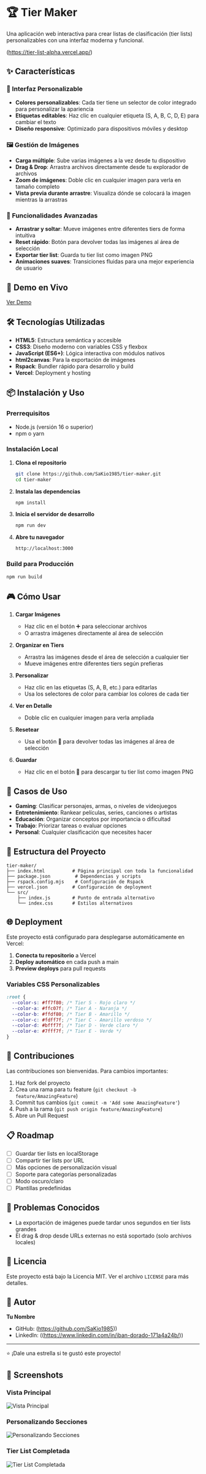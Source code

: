 # 🏆 Tier Maker

Una aplicación web interactiva para crear listas de clasificación (tier lists) personalizables con una interfaz moderna y funcional.

(https://tier-list-alpha.vercel.app/)

## ✨ Características

### 🎨 Interfaz Personalizable

- **Colores personalizables**: Cada tier tiene un selector de color integrado para personalizar la apariencia
- **Etiquetas editables**: Haz clic en cualquier etiqueta (S, A, B, C, D, E) para cambiar el texto
- **Diseño responsive**: Optimizado para dispositivos móviles y desktop

### 🖼️ Gestión de Imágenes

- **Carga múltiple**: Sube varias imágenes a la vez desde tu dispositivo
- **Drag & Drop**: Arrastra archivos directamente desde tu explorador de archivos
- **Zoom de imágenes**: Doble clic en cualquier imagen para verla en tamaño completo
- **Vista previa durante arrastre**: Visualiza dónde se colocará la imagen mientras la arrastras

### 🎯 Funcionalidades Avanzadas

- **Arrastrar y soltar**: Mueve imágenes entre diferentes tiers de forma intuitiva
- **Reset rápido**: Botón para devolver todas las imágenes al área de selección
- **Exportar tier list**: Guarda tu tier list como imagen PNG
- **Animaciones suaves**: Transiciones fluidas para una mejor experiencia de usuario

## 🚀 Demo en Vivo

[Ver Demo]([https://tu-tiermaker.vercel.app])

## 🛠️ Tecnologías Utilizadas

- **HTML5**: Estructura semántica y accesible
- **CSS3**: Diseño moderno con variables CSS y flexbox
- **JavaScript (ES6+)**: Lógica interactiva con módulos nativos
- **html2canvas**: Para la exportación de imágenes
- **Rspack**: Bundler rápido para desarrollo y build
- **Vercel**: Deployment y hosting

## 📦 Instalación y Uso

### Prerrequisitos

- Node.js (versión 16 o superior)
- npm o yarn

### Instalación Local

1. **Clona el repositorio**

   ```bash
   git clone https://github.com/SaKio1985/tier-maker.git
   cd tier-maker
   ```

2. **Instala las dependencias**

   ```bash
   npm install
   ```

3. **Inicia el servidor de desarrollo**

   ```bash
   npm run dev
   ```

4. **Abre tu navegador**
   ```
   http://localhost:3000
   ```

### Build para Producción

```bash
npm run build
```

## 🎮 Cómo Usar

1. **Cargar Imágenes**

   - Haz clic en el botón ➕ para seleccionar archivos
   - O arrastra imágenes directamente al área de selección

2. **Organizar en Tiers**

   - Arrastra las imágenes desde el área de selección a cualquier tier
   - Mueve imágenes entre diferentes tiers según prefieras

3. **Personalizar**

   - Haz clic en las etiquetas (S, A, B, etc.) para editarlas
   - Usa los selectores de color para cambiar los colores de cada tier

4. **Ver en Detalle**

   - Doble clic en cualquier imagen para verla ampliada

5. **Resetear**

   - Usa el botón 🔄 para devolver todas las imágenes al área de selección

6. **Guardar**
   - Haz clic en el botón 💾 para descargar tu tier list como imagen PNG

## 🎯 Casos de Uso

- **Gaming**: Clasificar personajes, armas, o niveles de videojuegos
- **Entretenimiento**: Rankear películas, series, canciones o artistas
- **Educación**: Organizar conceptos por importancia o dificultad
- **Trabajo**: Priorizar tareas o evaluar opciones
- **Personal**: Cualquier clasificación que necesites hacer

## 🔧 Estructura del Proyecto

```
tier-maker/
├── index.html          # Página principal con toda la funcionalidad
├── package.json         # Dependencias y scripts
├── rspack.config.mjs    # Configuración de Rspack
├── vercel.json         # Configuración de deployment
└── src/
    ├── index.js        # Punto de entrada alternativo
    └── index.css       # Estilos alternativos
```

## 🌐 Deployment

Este proyecto está configurado para desplegarse automáticamente en Vercel:

1. **Conecta tu repositorio** a Vercel
2. **Deploy automático** en cada push a main
3. **Preview deploys** para pull requests

### Variables CSS Personalizables

```css
:root {
  --color-s: #ff7f80; /* Tier S - Rojo claro */
  --color-a: #ffc07f; /* Tier A - Naranja */
  --color-b: #ffdf80; /* Tier B - Amarillo */
  --color-c: #fdff7f; /* Tier C - Amarillo verdoso */
  --color-d: #bfff7f; /* Tier D - Verde claro */
  --color-e: #7fff7f; /* Tier E - Verde */
}
```

## 🤝 Contribuciones

Las contribuciones son bienvenidas. Para cambios importantes:

1. Haz fork del proyecto
2. Crea una rama para tu feature (`git checkout -b feature/AmazingFeature`)
3. Commit tus cambios (`git commit -m 'Add some AmazingFeature'`)
4. Push a la rama (`git push origin feature/AmazingFeature`)
5. Abre un Pull Request

## 📋 Roadmap

- [ ] Guardar tier lists en localStorage
- [ ] Compartir tier lists por URL
- [ ] Más opciones de personalización visual
- [ ] Soporte para categorías personalizadas
- [ ] Modo oscuro/claro
- [ ] Plantillas predefinidas

## 🐛 Problemas Conocidos

- La exportación de imágenes puede tardar unos segundos en tier lists grandes
- El drag & drop desde URLs externas no está soportado (solo archivos locales)

## 📄 Licencia

Este proyecto está bajo la Licencia MIT. Ver el archivo `LICENSE` para más detalles.

## 👤 Autor

**Tu Nombre**

- GitHub: (https://github.com/SaKio1985))
- LinkedIn: ((https://www.linkedin.com/in/iban-dorado-171a4a24b/))

---

⭐ ¡Dale una estrella si te gustó este proyecto!

## 📸 Screenshots

### Vista Principal

![Vista Principal](https://res.cloudinary.com/dko8avpyk/image/upload/v1751054519/Screenshot_2025-06-27_at_21-57-12_Tier_Maker_wqsosi.png)

### Personalizando Secciones

![Personalizando Secciones](https://res.cloudinary.com/dko8avpyk/image/upload/v1751054519/Screenshot_2025-06-27_at_21-59-24_Tier_Maker_hgsbnj.png)

### Tier List Completada

![Tier List Completada](https://res.cloudinary.com/dko8avpyk/image/upload/v1751054519/Screenshot_2025-06-27_at_22-00-27_Tier_Maker_y6u7j7.png)
